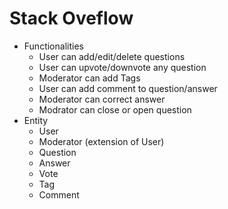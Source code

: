 # Stack Oveflow

- Functionalities
  - User can add/edit/delete questions
  - User can upvote/downvote any question
  - Moderator can add Tags
  - User can add comment to question/answer
  - Moderator can correct answer
  - Modrator can close or open question
- Entity
  - User
  - Moderator (extension of User)
  - Question
  - Answer
  - Vote
  - Tag
  - Comment